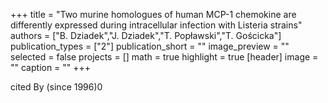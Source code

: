 +++
title = "Two murine homologues of human MCP-1 chemokine are differently expressed during intracellular infection with Listeria strains"
authors = ["B. Dziadek","J. Dziadek","T. Popławski","T. Gościcka"]
publication_types = ["2"]
publication_short = ""
image_preview = ""
selected = false
projects = []
math = true
highlight = true
[header]
image = ""
caption = ""
+++

cited By (since 1996)0
